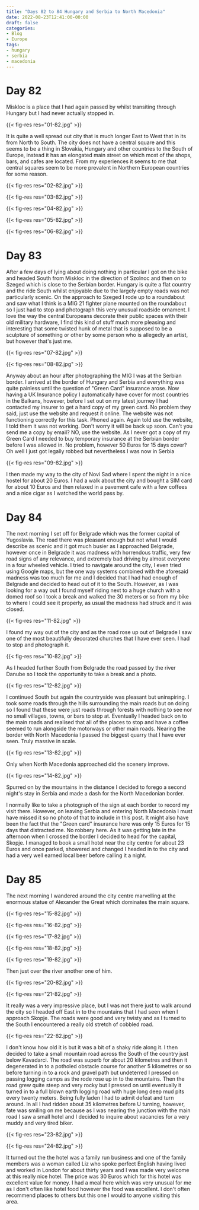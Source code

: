 ```yaml
---
title: "Days 82 to 84 Hungary and Serbia to North Macedonia"
date: 2022-08-23T12:41:00-00:00
draft: false
categories:
- Blog
- Europe
tags:
- hungary
- serbia
- macedonia
---
```


# Day 82

Miskloc is a place that I had again passed by whilst transiting through Hungary but I had never actually stopped in. 

{{< fig-res res="01-82.jpg" >}}

It is quite a well spread out city that is much longer East to West that in its from North to South. The city does not have a central square and this seems to be a thing in Slovakia, Hungary and other countries to the South of Europe, instead it has an elongated main street on which most of the shops, bars, and cafes are located. From my experiences it seems to me that central squares seem to be more prevalent in Northern European countries for some reason.

{{< fig-res res="02-82.jpg" >}}

{{< fig-res res="03-82.jpg" >}}

{{< fig-res res="04-82.jpg" >}}

{{< fig-res res="05-82.jpg" >}}

{{< fig-res res="06-82.jpg" >}}

# Day 83

After a few days of lying about doing nothing in particular I got on the bike and headed South from Miskloc in the direction of Szolnoc and then on to Szeged which is close to the Serbian border. Hungary is quite a flat country and the ride South whilst enjoyable due to the largely empty roads was not particularly scenic. On the approach to Szeged I rode up to a roundabout and saw what I think is a MIG 21 fighter plane mounted on the roundabout so I just had to stop and photograph this very unusual roadside ornament. I love the way the central Europeans decorate their public spaces with their old military hardware, I find this kind of stuff much more pleasing and interesting that some twisted hunk of metal that is supposed to be a sculpture of something or other by some person who is allegedly an artist, but however that's just me.  

{{< fig-res res="07-82.jpg" >}}

{{< fig-res res="08-82.jpg" >}}

Anyway about an hour after photographing the MIG I was at the Serbian border. I arrived at the border of Hungary and Serbia and everything was quite painless until the question of "Green Card" insurance arose. Now having a UK Insurance policy I automatically have cover for most countries in the Balkans, however, before I set out on my latest journey I had contacted my insurer to get a hard copy of my green card. No problem they said, just use the website and request it online. The website was not functioning correctly for this task. Phoned again. Again told use the website, I told them it was not working. Don't worry it will be back up soon. Can't you send me a copy by email? NO, use the website. As I never got a copy of my Green Card I needed to buy temporary insurance at the Serbian border before I was allowed in. No problem, however 50 Euros for 15 days cover? Oh well I just got legally robbed but nevertheless I was now in Serbia

{{< fig-res res="09-82.jpg" >}}

I then made my way to the city of Novi Sad where I spent the night in a nice hostel for about 20 Euros. I had a walk about the city and bought a SIM card for about 10 Euros and then relaxed in a pavement cafe with a few coffees and a nice cigar as I watched the world pass by.

# Day 84

The next morning I set off for Belgrade which was the former capital of Yugoslavia. The road there was pleasant enough but not what I would describe as scenic and it got much busier as I approached Belgrade, however once in Belgrade it was madness with horrendous traffic, very few road signs of any relevance, and extremely bad driving by almost everyone in a four wheeled vehicle. I tried to navigate around the city, I even tried using Google maps, but the one way systems combined with the aforesaid madness was too much for me and I decided that I had had enough of Belgrade and decided to head out of it to the South. However, as I was looking for a way out I found myself riding next to a huge church with a domed roof so I took a break and walked the 30 meters or so from my bike to where I could see it properly, as usual the madness had struck and it was closed.

{{< fig-res res="11-82.jpg" >}}

I found my way out of the city and as the road rose up out of Belgrade I saw one of the most beautifully decorated churches that I have ever seen. I had to stop and photograph it.

{{< fig-res res="10-82.jpg" >}}

As I headed further South from Belgrade the road passed by the river Danube so I took the opportunity to take a break and a photo.

{{< fig-res res="12-82.jpg" >}}

I continued South but again the countryside was pleasant but uninspiring. I took some roads through the hills surrounding the main roads but on doing so I found that these were just roads through forests with nothing to see nor no small villages, towns, or bars to stop at. Eventually I headed back on to the main roads and realised that all of the places to stop and have a coffee seemed to run alongside the motorways or other main roads. Nearing the border with North Macedonia I passed the biggest quarry that I have ever seen. Truly massive in scale.

{{< fig-res res="13-82.jpg" >}}

Only when North Macedonia approached did the scenery improve.

{{< fig-res res="14-82.jpg" >}}

Spurred on by the mountains in the distance I decided to forego a second night's stay in Serbia and made a dash for the North Macedonian border.

I normally like to take a photograph of the sign at each border to record my visit there. However, on leaving Serbia and entering North Macedonia I must have missed it so no photo of that to include in this post. It might also have been the fact that the "Green card" insurance here was only 15 Euros for 15 days that distracted me. No robbery here. As it was getting late in the afternoon when I crossed the border I decided to head for the capital, Skopje. I managed to book a small hotel near the city centre for about 23 Euros and once parked, showered and changed I headed in to the city and had a very well earned local beer before calling it a night.

# Day 85

The next morning I wandered around the city centre marvelling at the enormous statue of Alexander the Great which dominates the main square.

{{< fig-res res="15-82.jpg" >}}

{{< fig-res res="16-82.jpg" >}}

{{< fig-res res="17-82.jpg" >}}

{{< fig-res res="18-82.jpg" >}}

{{< fig-res res="19-82.jpg" >}}

Then just over the river another one of him.

{{< fig-res res="20-82.jpg" >}}

{{< fig-res res="21-82.jpg" >}}

It really was a very impressive place, but I was not there just to walk around the city so I headed off East in to the mountains that I had seen when I approach Skopje. The roads were good and very twisty and as I turned to the South I encountered a really old stretch of cobbled road.

{{< fig-res res="22-82.jpg" >}}

I don't know how old it is but it was a bit of a shaky ride along it. I then decided to take a small mountain road across the South of the country just below Kavadarci. The road was superb for about 20 kilometres and then it degenerated in to a potholed obstacle course for another 5 kilometres or so before turning in to a rock and gravel path but undeterred I pressed on passing logging camps as the rode rose up in to the mountains. Then the road grew quite steep and very rocky but I pressed on until eventually it turned in to a full blown earth logging road with huge long deep mud pits every twenty meters. Being fully laden I had to admit defeat and turn around. In all I had ridden about 35 kilometres before U turning, however, fate was smiling on me because as I was nearing the junction with the main road I saw a small hotel and I decided to inquire about vacancies for a very muddy and very tired biker.

{{< fig-res res="23-82.jpg" >}}

{{< fig-res res="24-82.jpg" >}}

It turned out the the hotel was a family run business and one of the family members was a woman called Liz who spoke perfect English having lived and worked in London for about thirty years and I was made very welcome at this really nice hotel. The price was 30 Euros which for this hotel was excellent value for money. I had a meal here which was very unusual for me as I don't often like hotel food however the food was excellent. I don't often recommend places to others but this one I would to anyone visiting this area.